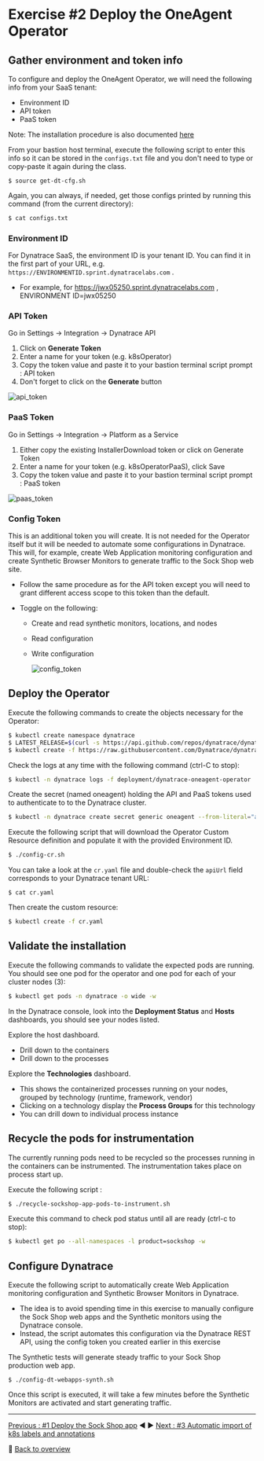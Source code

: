 # Exercise #2 Deploy the OneAgent Operator

## Gather environment and token info

To configure and deploy the OneAgent Operator, we will need the following info from your SaaS tenant:

- Environment ID
- API token
- PaaS token

Note: The installation procedure is also documented [here](https://www.dynatrace.com/support/help/shortlink/kubernetes-deploy) 

From your bastion host terminal, execute the following script to enter this info so it can be stored in the `configs.txt` file and you don't need to type or copy-paste it again during the class.

```
$ source get-dt-cfg.sh
```
Again, you can always, if needed, get those configs printed by running this command (from the current directory):

```sh
$ cat configs.txt
```

### Environment ID

For Dynatrace SaaS, the environment ID is your tenant ID. You can find it in the first part of your URL, e.g. `https://ENVIRONMENTID.sprint.dynatracelabs.com` .

- For example, for https://jwx05250.sprint.dynatracelabs.com , ENVIRONMENT ID=jwx05250

### API Token

Go in Settings -> Integration -> Dynatrace API

1. Click on <b>Generate Token</b>
2. Enter a name for your token (e.g. k8sOperator)
3. Copy the token value and paste it to your bastion terminal script prompt : API token 
4. Don't forget to click on the <b>Generate</b> button

![api_token](assets/api_token.png) 

### PaaS Token

Go in Settings -> Integration -> Platform as a Service
1. Either copy the existing InstallerDownload token or click on Generate Token
2. Enter a name for your token (e.g. k8sOperatorPaaS), click Save
3. Copy the token value and paste it to your bastion terminal script prompt : PaaS token

![paas_token](assets/paas_token.png)

### Config Token

This is an additional token you will create. It is not needed for the Operator itself but it will be needed to automate some configurations in Dynatrace. This will, for example, create Web Application monitoring configuration and create Synthetic Browser Monitors to generate traffic to the Sock Shop web site.

- Follow the same procedure as for the API token except you will need to grant different access scope to this token than the default.

- Toggle on the following:

  - Create and read synthetic monitors, locations, and nodes
  - Read configuration
  - Write configuration

    ![config_token](assets/config_token.png)


## Deploy the Operator

Execute the following commands to create the objects necessary for the Operator:

```sh
$ kubectl create namespace dynatrace
$ LATEST_RELEASE=$(curl -s https://api.github.com/repos/dynatrace/dynatrace-oneagent-operator/releases/latest | grep tag_name | cut -d '"' -f 4)
$ kubectl create -f https://raw.githubusercontent.com/Dynatrace/dynatrace-oneagent-operator/$LATEST_RELEASE/deploy/kubernetes.yaml
```

Check the logs at any time with the following command (ctrl-C to stop):
```sh
$ kubectl -n dynatrace logs -f deployment/dynatrace-oneagent-operator
```

Create the secret (named oneagent) holding the API and PaaS tokens used to authenticate to to the Dynatrace cluster.

```sh
$ kubectl -n dynatrace create secret generic oneagent --from-literal="apiToken=$DT_API_TOKEN" --from-literal="paasToken=$DT_PAAS_TOKEN"
```

Execute the following script that will download the Operator Custom Resource definition and populate it with the provided Environment ID. 

```sh
$ ./config-cr.sh
```

You can take a look at the `cr.yaml` file and double-check the `apiUrl` field corresponds to your Dynatrace tenant URL: 

```
$ cat cr.yaml 
```

Then create the custom resource:

```sh
$ kubectl create -f cr.yaml
```

## Validate the installation

Execute the following commands to validate the expected pods are running. You should see one pod for the operator and one pod for each of your cluster nodes (3):

```sh
$ kubectl get pods -n dynatrace -o wide -w
```

In the Dynatrace console, look into the <b>Deployment Status</b> and <b>Hosts</b> dashboards, you should see your nodes listed.

Explore the host dashboard.
- Drill down to the containers
- Drill down to the processes

Explore the <b>Technologies</b> dashboard.
- This shows the containerized processes running on your nodes, grouped by technology (runtime, framework, vendor)
- Clicking on a technology display the <b>Process Groups</b> for this technology
- You can drill down to individual process instance

## Recycle the pods for instrumentation

The currently running pods need to be recycled so the processes running in the containers can be instrumented. The instrumentation takes place on process start up.

Execute the following script :

```sh
$ ./recycle-sockshop-app-pods-to-instrument.sh
```

Execute this command to check pod status until all are ready (ctrl-c to stop): 

```sh
$ kubectl get po --all-namespaces -l product=sockshop -w
```

## Configure Dynatrace

Execute the following script to automatically create Web Application monitoring configuration and Synthetic Browser Monitors in Dynatrace.

- The idea is to avoid spending time in this exercise to manually configure the Sock Shop web apps and the Synthetic monitors using the Dynatrace console.
- Instead, the script automates this configuration via the Dynatrace REST API, using the config token you created earlier in this exercise

The Synthetic tests will generate steady traffic to your Sock Shop production web app.

```
$ ./config-dt-webapps-synth.sh 
```

Once this script is executed, it will take a few minutes before the Synthetic Monitors are activated and start generating traffic.

---

[Previous : #1 Deploy the Sock Shop app](../01_Deploy_Sock_Shop) :arrow_backward: :arrow_forward: [Next : #3 Automatic import of k8s labels and annotations](../03_Import_k8s_labels_annotations)

:arrow_up_small: [Back to overview](../)